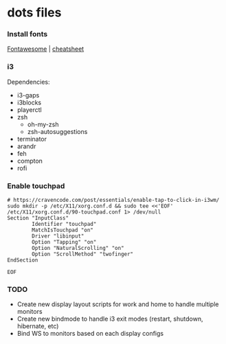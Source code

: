 # dots files

### Install fonts

[Fontawesome](http://fontawesome.io/) | [cheatsheet](http://fontawesome.io/cheatsheet/)

### i3

Dependencies:

- i3-gaps
- i3blocks
- playerctl
- zsh
  - oh-my-zsh
  - zsh-autosuggestions
- terminator
- arandr
- feh
- compton
- rofi

### Enable touchpad

```
# https://cravencode.com/post/essentials/enable-tap-to-click-in-i3wm/
sudo mkdir -p /etc/X11/xorg.conf.d && sudo tee <<'EOF' /etc/X11/xorg.conf.d/90-touchpad.conf 1> /dev/null
Section "InputClass"
        Identifier "touchpad"
        MatchIsTouchpad "on"
        Driver "libinput"
        Option "Tapping" "on"
        Option "NaturalScrolling" "on"
        Option "ScrollMethod" "twofinger"
EndSection

EOF
```

### TODO

- Create new display layout scripts for work and home to handle multiple monitors
- Create new bindmode to handle i3 exit modes (restart, shutdown, hibernate, etc)
- Bind WS to monitors based on each display configs
